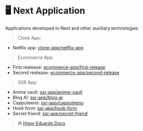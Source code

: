 # :desktop_computer: Next Application

Applications developed in Next and other auxiliary technologies

> Clone App:

- Netflix app: [clone-app/netflix-app](https://github.com/higoreduardodocs/next/tree/clone-app/netflix-app)

> Ecommerce App:

- First realease: [ecommerce-app/first-release](https://github.com/higoreduardodocs/next/tree/ecommerce-app/first-release)
- Second realease: [ecommerce-app/second-release](https://github.com/higoreduardodocs/next/tree/ecommerce-app/second-realease)

> SSR App:

- Anime vault: [ssr-app/anime-vault](https://github.com/higoreduardodocs/next/tree/ssr-app/anime-vault)
- Blog AI: [ssr-app/blog-ai](https://github.com/higoreduardodocs/next/tree/ssr-app/blog-ai)
- Capputeeno: [ssr-app/capputeeno](https://github.com/higoreduardodocs/next/tree/ssr-app/capputeeno)
- Hook form: [ssr-app/hook-form](https://github.com/higoreduardodocs/next/tree/ssr-app/hook-form)
- Secret friend: [ssr-app/secret-friend](https://github.com/higoreduardodocs/next/tree/ssr-app/secret-friend)

> :copyright: [Higor Eduardo Docs](https://github.com/higoreduardodocs)
